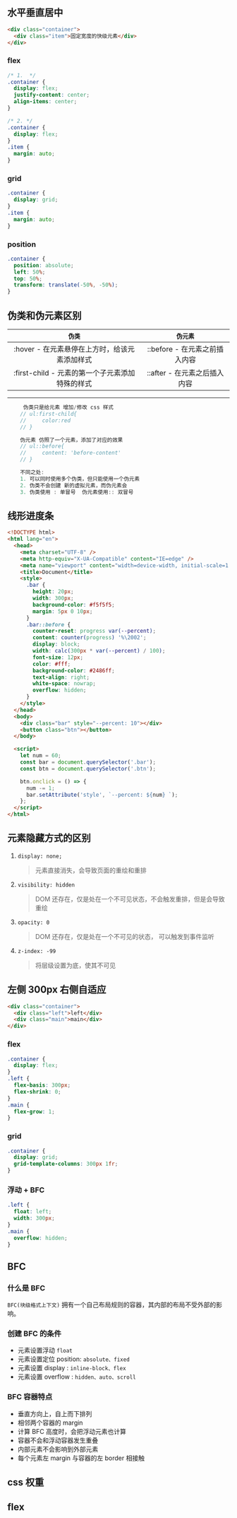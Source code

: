 ## 水平垂直居中

```html
<div class="container">
  <div class="item">固定宽度的快级元素</div>
</div>
```

### flex

```css
/* 1.  */
.container {
  display: flex;
  justify-content: center;
  align-items: center;
}

/* 2. */
.container {
  display: flex;
}
.item {
  margin: auto;
}
```

### grid

```css
.container {
  display: grid;
}
.item {
  margin: auto;
}
```

### position

```css
.container {
  position: absolute;
  left: 50%;
  top: 50%;
  transform: translate(-50%, -50%);
}
```

## 伪类和伪元素区别

|                     `伪类`                      |           `伪元素`            |
| :---------------------------------------------: | :---------------------------: |
|  :hover - 在元素悬停在上方时，给该元素添加样式  | ::before - 在元素之前插入内容 |
| :first-child - 元素的第一个子元素添加特殊的样式 | ::after - 在元素之后插入内容  |

---

```js
     伪类只是给元素 增加/修改 css 样式
    // ul:first-child{
    //     color:red
    // }

    伪元素 仿照了一个元素，添加了对应的效果
    // ul::before{
    //     content: 'before-content'
    // }

    不同之处:
    1. 可以同时使用多个伪类，但只能使用一个伪元素
    2. 伪类不会创建 新的虚拟元素，而伪元素会
    3. 伪类使用 : 单冒号  伪元素使用:: 双冒号
```

## 线形进度条

```html
<!DOCTYPE html>
<html lang="en">
  <head>
    <meta charset="UTF-8" />
    <meta http-equiv="X-UA-Compatible" content="IE=edge" />
    <meta name="viewport" content="width=device-width, initial-scale=1.0" />
    <title>Document</title>
    <style>
      .bar {
        height: 20px;
        width: 300px;
        background-color: #f5f5f5;
        margin: 5px 0 10px;
      }
      .bar::before {
        counter-reset: progress var(--percent);
        content: counter(progress) '%\2002';
        display: block;
        width: calc(300px * var(--percent) / 100);
        font-size: 12px;
        color: #fff;
        background-color: #2486ff;
        text-align: right;
        white-space: nowrap;
        overflow: hidden;
      }
    </style>
  </head>
  <body>
    <div class="bar" style="--percent: 10"></div>
    <button class="btn"></button>
  </body>

  <script>
    let num = 60;
    const bar = document.querySelector('.bar');
    const btn = document.querySelector('.btn');

    btn.onclick = () => {
      num -= 1;
      bar.setAttribute('style', `--percent: ${num} `);
    };
  </script>
</html>
```

## 元素隐藏方式的区别

1. `display: none;`
   > 元素直接消失，会导致页面的重绘和重排
2. `visibility: hidden`
   > DOM 还存在，仅是处在一个不可见状态，不会触发重排，但是会导致重绘
3. `opacity: 0`
   > DOM 还存在，仅是处在一个不可见的状态， 可以触发到事件监听
4. `z-index: -99`
   > 将层级设置为底，使其不可见

## 左侧 300px 右侧自适应

```html
<div class="container">
  <div class="left">left</div>
  <div class="main">main</div>
</div>
```

### flex

```css
.container {
  display: flex;
}
.left {
  flex-basis: 300px;
  flex-shrink: 0;
}
.main {
  flex-grow: 1;
}
```

### grid

```css
.container {
  display: grid;
  grid-template-columns: 300px 1fr;
}
```

### 浮动 + BFC

```css
.left {
  float: left;
  width: 300px;
}
.main {
  overflow: hidden;
}
```

## BFC

### 什么是 BFC

`BFC(块级格式上下文)` 拥有一个自己布局规则的容器，其内部的布局不受外部的影响。

### 创建 BFC 的条件

- 元素设置浮动 `float`
- 元素设置定位 position: `absolute、fixed`
- 元素设置 display : `inline-block、flex`
- 元素设置 overflow : `hidden、auto、scroll`

### BFC 容器特点

- 垂直方向上，自上而下排列
- 相邻两个容器的 margin
- 计算 BFC 高度时，会把浮动元素也计算
- 容器不会和浮动容器发生重叠
- 内部元素不会影响到外部元素
- 每个元素左 margin 与容器的左 border 相接触

## css 权重

## flex
